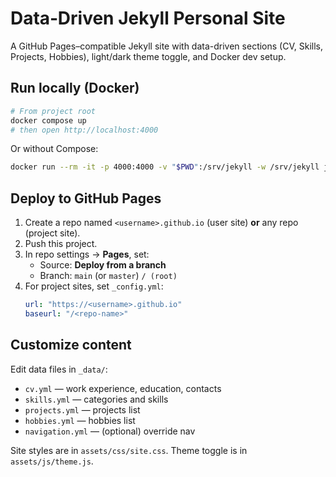 # Data‑Driven Jekyll Personal Site

A GitHub Pages–compatible Jekyll site with data-driven sections (CV, Skills, Projects, Hobbies), light/dark theme toggle, and Docker dev setup.

## Run locally (Docker)

```bash
# From project root
docker compose up
# then open http://localhost:4000
```

Or without Compose:

```bash
docker run --rm -it -p 4000:4000 -v "$PWD":/srv/jekyll -w /srv/jekyll jekyll/jekyll:4.3 jekyll serve --livereload --force_polling --host 0.0.0.0
```

## Deploy to GitHub Pages

1. Create a repo named `<username>.github.io` (user site) **or** any repo (project site).
2. Push this project.
3. In repo settings → **Pages**, set:
   - Source: **Deploy from a branch**
   - Branch: `main` (or `master`) `/ (root)`
4. For project sites, set `_config.yml`:
   ```yml
   url: "https://<username>.github.io"
   baseurl: "/<repo-name>"
   ```

## Customize content

Edit data files in `_data/`:
- `cv.yml` — work experience, education, contacts
- `skills.yml` — categories and skills
- `projects.yml` — projects list
- `hobbies.yml` — hobbies list
- `navigation.yml` — (optional) override nav

Site styles are in `assets/css/site.css`. Theme toggle is in `assets/js/theme.js`.
